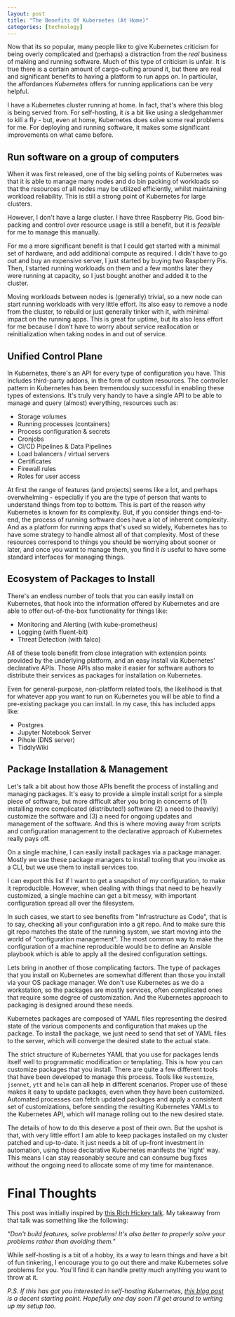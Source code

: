 ```yaml
---
layout: post
title: "The Benefits Of Kubernetes (At Home)"
categories: [technology]
---
```


Now that its so popular, many people like to give Kubernetes criticism for being overly complicated and (perhaps) a distraction from the *real* business of making and running software. Much of this type of criticism is unfair. It is true there is a certain amount of cargo-culting around it, but there are real and significant benefits to having a platform to run apps on. In particular, the affordances *Kubernetes* offers for running applications can be very helpful.

I have a Kubernetes cluster running at home. In fact, that's where this blog is being served from. For self-hosting, it *is* a bit like using a sledgehammer to kill a fly - but, even at home, Kubernetes does solve some real problems for me. For deploying and running software, it makes some significant improvements on what came before.

## Run software on a group of computers

When it was first released, one of the big selling points of Kubernetes was that it is able to manage many nodes and do bin packing of workloads so that the resources of all nodes may be utilized efficiently, whilst maintaining workload reliability. This is still a strong point of Kubernetes for large clusters. 

However, I don't have a large cluster. I have three Raspberry Pis. Good bin-packing and control over resource usage is still a benefit, but it is *feasible* for me to manage this manually. 

For me a more significant benefit is that I could get started with a minimal set of hardware, and add additional compute as required. I didn't have to go out and buy an expensive server, I just started by buying two Raspberry Pis. Then, I started running workloads on them and a few months later they were running at capacity, so I just bought another and added it to the cluster.

Moving workloads between nodes is (generally) trivial, so a new node can start running workloads with very little effort. Its also easy to remove a node from the cluster, to rebuild or just generally tinker with it, with minimal impact on the running apps. This is great for uptime, but its also less effort for me because I don't have to worry about service reallocation or reinitialization when taking nodes in and out of service.

## Unified Control Plane

In Kubernetes, there's an API for every type of configuration you have. This includes third-party addons, in the form of custom resources. The controller pattern in Kubernetes has been tremendously successful in enabling these types of extensions. It's truly very handy to have a single API to be able to manage and query (almost) everything, resources such as:
- Storage volumes
- Running processes (containers)
- Process configuration & secrets
- Cronjobs
- CI/CD Pipelines & Data Pipelines
- Load balancers / virtual servers
- Certificates
- Firewall rules
- Roles for user access

At first the range of features (and projects) seems like a lot, and perhaps overwhelming - especially if you are the type of person that wants to understand things from top to bottom. This is part of the reason why Kubernetes is known for its complexity. But, if you consider things end-to-end, the process of running software does have a lot of inherent complexity. And as a platform for running apps that's used so widely, Kubernetes has to have some strategy to handle almost all of that complexity. Most of these resources correspond to things you should be worrying about sooner or later, and once you want to manage them, you find it *is* useful to have some standard interfaces for managing things.

## Ecosystem of Packages to Install

There's an endless number of tools that you can easily install on Kubernetes, that hook into the information offered by Kubernetes and are able to offer out-of-the-box functionality for things like:
- Monitoring and Alerting (with kube-prometheus)
- Logging (with fluent-bit)
- Threat Detection (with falco) 

All of these tools benefit from close integration with extension points provided by the underlying platform, and an easy install via Kubernetes' declarative APIs. Those APIs also make it easier for software authors to distribute their services as packages for installation on Kubernetes. 

Even for general-purpose, non-platform related tools, the likelihood is that for whatever app you want to run on Kubernetes you will be able to find a pre-existing package you can install. In my case, this has included apps like:
- Postgres
- Jupyter Notebook Server
- Pihole (DNS server)
- TiddlyWiki

## Package Installation & Management

Let's talk a bit about how those APIs benefit the process of installing and managing packages. It's easy to provide a simple install script for a simple piece of software, but more difficult after you bring in concerns of (1) installing more complicated (distributed!) software (2) a need to (heavily) customize the software and (3) a need for ongoing updates and management of the software. And this is where moving away from scripts and configuration management to the declarative approach of Kubernetes really pays off.

<!-- this is not a benefit of kubernetes, its of IaC approach -->
<!-- its benefit is the declarative API, allowing this (effective) approach to updates and customization -->
On a single machine, I can easily install packages via a package manager. Mostly we use these package managers to install tooling that you invoke as a CLI, but we use them to install services too. 

I can export this list if I want to get a snapshot of my configuration, to make it reproducible. However, when dealing with things that need to be heavily customized, a single machine can get a bit messy, with important configuration spread all over the filesystem. 

In such cases, we start to see benefits from "Infrastructure as Code", that is to say, checking all your configuration into a git repo. And to make sure this git repo matches the state of the running system, we start moving into the world of "configuration management". The most common way to make the configuration of a machine reproducible would be to define an Ansible playbook which is able to apply all the desired configuration settings.

Lets bring in another of those complicating factors. The type of packages that you install on Kubernetes are somewhat different than those you install via your OS package manager. We don't use Kubernetes as we do a workstation, so the packages are mostly services, often complicated ones that require some degree of customization. And the Kubernetes approach to packaging is designed around these needs.

Kubernetes packages are composed of YAML files representing the desired state of the various components and configuration that makes up the package. To install the package, we just need to send that set of YAML files to the server, which will converge the desired state to the actual state.

 The strict structure of Kubernetes YAML that you use for packages lends itself well to programmatic modification or templating. This is how you can customize packages that you install. There are quite a few different tools that have been developed to manage this process. Tools like `kustomize`, `jsonnet`, `ytt` and `helm` can all help in different scenarios. Proper use of these makes it easy to update packages, even when they have been customized. Automated processes can fetch updated packages and apply a consistent set of customizations, before sending the resulting Kubernetes YAMLs to the Kubernetes API, which will manage rolling out to the new desired state.

The details of how to do this deserve a post of their own. But the upshot is that, with very little effort I am able to keep packages installed on my cluster patched and up-to-date. It just needs a bit of up-front investment in automation, using those declarative Kubernetes manifests the 'right' way. This means I can stay reasonably secure and can consume bug fixes without the ongoing need to allocate some of my time for maintenance.

# Final Thoughts

This post was initially inspired by [this Rich Hickey talk](https://www.youtube.com/watch?v=f84n5oFoZBc). My takeaway from that talk was something like the following:

*"Don't build features, solve problems! It's also better to properly solve your problems rather than avoiding them."*


While self-hosting is a bit of a hobby, its a way to learn things and have a bit of fun tinkering, I encourage you to go out there and make Kubernetes solve problems for you. You'll find it can handle pretty much anything you want to throw at it.

*P.S. If this has got you interested in self-hosting Kubernetes, [this blog post](https://blog.alexellis.io/self-hosting-kubernetes-on-your-raspberry-pi/) is a decent starting point. Hopefully one day soon I'll get around to writing up my setup too.*

